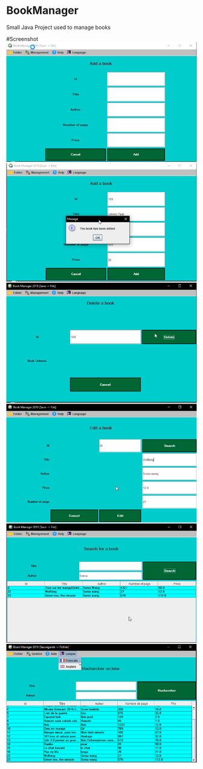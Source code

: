 # BookManager
Small Java Project used to manage books

#Screenshot
![alt text](https://github.com/Nlarou/BookManager/blob/main/Screenshot/1.png?raw=true)
![alt text](https://github.com/Nlarou/BookManager/blob/main/Screenshot/2.png?raw=true)
![alt text](https://github.com/Nlarou/BookManager/blob/main/Screenshot/3.png?raw=true)
![alt text](https://github.com/Nlarou/BookManager/blob/main/Screenshot/4.png?raw=true)
![alt text](https://github.com/Nlarou/BookManager/blob/main/Screenshot/5.png?raw=true)
![alt text](https://github.com/Nlarou/BookManager/blob/main/Screenshot/6.png?raw=true)
